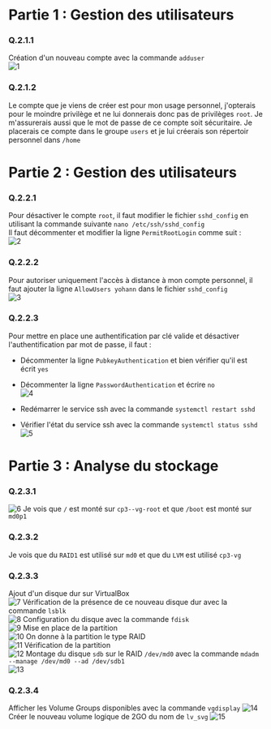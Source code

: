 # Partie 1 : Gestion des utilisateurs

### Q.2.1.1
Création d'un nouveau compte avec la commande `adduser`  
![1](https://github.com/user-attachments/assets/e6f68fdc-4ad9-44ad-b4a9-059d61d546c8)


### Q.2.1.2
Le compte que je viens de créer est pour mon usage personnel, j'opterais pour le moindre privilège et ne lui donnerais donc pas de privilèges `root`.
Je m'assurerais aussi que le mot de passe de ce compte soit sécuritaire.
Je placerais ce compte dans le groupe `users` et je lui créerais son répertoir personnel dans `/home`


# Partie 2 : Gestion des utilisateurs

### Q.2.2.1
Pour désactiver le compte `root`, il faut modifier le fichier `sshd_config` en utilisant la commande suivante `nano /etc/ssh/sshd_config`  
Il faut décommenter et modifier la ligne `PermitRootLogin` comme suit :  
![2](https://github.com/user-attachments/assets/bf4d0d3e-3338-4301-ba13-17821ad2f047)


### Q.2.2.2
Pour autoriser uniquement l'accès à distance à mon compte personnel, il faut ajouter la ligne `AllowUsers yohann` dans le fichier `sshd_config`  
![3](https://github.com/user-attachments/assets/7752890d-334e-474b-8d02-803fa011636c)


### Q.2.2.3
Pour mettre en place une authentification par clé valide et désactiver l'authentification par mot de passe, il faut :
  - Décommenter la ligne `PubkeyAuthentication` et bien vérifier qu'il est écrit `yes`
  - Décommenter la ligne `PasswordAuthentication` et écrire `no`  
![4](https://github.com/user-attachments/assets/0f2d1ec4-4a0d-45a9-83f2-3ef227f64d53)

  - Redémarrer le service ssh avec la commande `systemctl restart sshd`
  - Vérifier l'état du service ssh avec la commande `systemctl status sshd`
![5](https://github.com/user-attachments/assets/4d83cd88-0b0b-4ade-8498-01af31ff4666)



# Partie 3 : Analyse du stockage

### Q.2.3.1
![6](https://github.com/user-attachments/assets/ab2b21e1-ddc1-482b-ad3d-364354b942c7)
Je vois que `/` est monté sur `cp3--vg-root` et que `/boot` est monté sur `md0p1`


### Q.2.3.2
Je vois que du `RAID1` est utilisé sur `md0` et que du `LVM` est utilisé `cp3-vg`


### Q.2.3.3
Ajout d'un disque dur sur VirtualBox  
![7](https://github.com/user-attachments/assets/8e31067a-135b-4044-9106-6f0f1134907f)
Vérification de la présence de ce nouveau disque dur avec la commande `lsblk`  
![8](https://github.com/user-attachments/assets/74cc6ca3-ccd3-45fe-9755-693d79af20f0)
Configuration du disque avec la commande `fdisk`  
![9](https://github.com/user-attachments/assets/067a3098-4744-46eb-80ce-7f96e34cfbfc)
Mise en place de la partition  
![10](https://github.com/user-attachments/assets/e1b7f4d1-ee9a-489f-94d7-e9d68acc6f34)
On donne à la partition le type RAID  
![11](https://github.com/user-attachments/assets/d35a4b2a-d889-472c-a290-4589ef475c89)
Vérification de la partition  
![12](https://github.com/user-attachments/assets/8eb7db07-6d46-4527-ba5b-9e2c52201936)
Montage du disque `sdb` sur le RAID `/dev/md0` avec la commande `mdadm --manage /dev/md0 --ad /dev/sdb1`  
![13](https://github.com/user-attachments/assets/5fed9360-f287-4cc2-b76d-c052c1917075)


### Q.2.3.4
Afficher les Volume Groups disponibles avec la commande `vgdisplay`
![14](https://github.com/user-attachments/assets/890f7a50-6f5d-428c-a9fc-30ea09f54c61)
Créer le nouveau volume logique de 2GO du nom de `lv_svg`
![15](https://github.com/user-attachments/assets/c3ea91a5-9168-4f75-9d4a-b53165037109)




